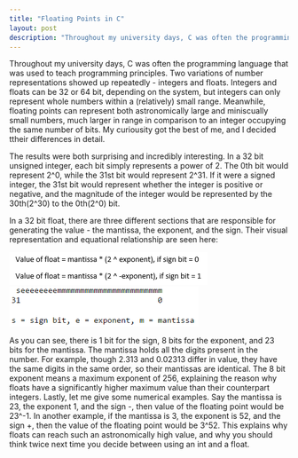 ```yaml
---
title: "Floating Points in C"
layout: post
description: "Throughout my university days, C was often the programming language of choice in my courses.  Two variations of number representations showed up repeatedly... (cont'd)"
---
```


Throughout my university days, C was often the programming language that was used to teach programming principles.  Two variations of number representations showed up repeatedly - integers and floats.  Integers and floats can be 32 or 64 bit, depending on the system, but integers can only represent whole numbers within a (relatively) small range. Meanwhile, floating points can represent both astronomically large and miniscually small numbers, much larger in range in comparison to an integer occupying the same number of bits. My curiousity got the best of me, and I decided ttheir differences in detail.

The results were both surprising and incredibly interesting. In a 32 bit unsigned integer, each bit simply represents a power of 2. The 0th bit would represent 2^0, while the 31st bit would represent 2^31. If it were a signed integer, the 31st bit would represent whether the integer is positive or negative, and the magnitude of the integer would be represented by the 30th(2^30) to the 0th(2^0) bit.

In a 32 bit float, there are three different sections that are responsible for generating the value - the mantissa, the exponent, and the sign. Their visual representation and equational relationship are seen here:

![MSG equation](/res/mse-eqn.png)
![32 bit mantissa representation](/res/32-bit-rep.png)

As you can see, there is 1 bit for the sign, 8 bits for the exponent, and 23 bits for the mantissa. The mantissa holds all the digits present in the number. For example, though 2.313 and 0.02313 differ in value, they have the same digits in the same order, so their mantissas are identical. The 8 bit exponent means a maximum exponent of 256, explaining the reason why floats have a significantly higher maximum value than their counterpart integers. Lastly, let me give some numerical examples. Say the mantissa is 23, the exponent 1, and the sign -, then value of the floating point would be 23^-1. In another example, if the mantissa is 3, the exponent is 52, and the sign +, then the value of the floating point would be 3^52. This explains why floats can reach such an astronomically high value, and why you should think twice next time you decide between using an int and a float.
